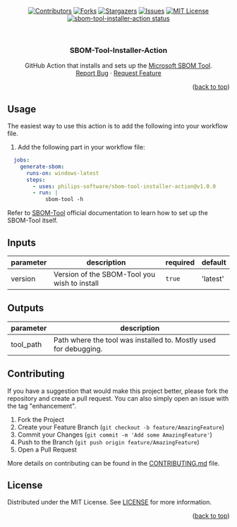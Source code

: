 <div id="top"></div>

<div align="center">

[![Contributors][contributors-shield]][contributors-url]
[![Forks][forks-shield]][forks-url]
[![Stargazers][stars-shield]][stars-url]
[![Issues][issues-shield]][issues-url]
[![MIT License][license-shield]][license-url]
<a href="https://github.com/philips-software/sbom-tool-installer-action/actions"><img alt="sbom-tool-installer-action status" src="https://github.com/philips-software/sbom-tool-installer-action/workflows/build-test/badge.svg"></a>

</div>

<br />
<div align="center">
  <h3 align="center">SBOM-Tool-Installer-Action</h3>

  <p align="center">
    GitHub Action that installs and sets up the <a href="https://github.com/microsoft/sbom-tool">Microsoft SBOM Tool</a>.
    <br>
    <a href="https://github.com/philips-software/sbom-tool-installer-action/issues">Report Bug</a>
    ·
    <a href="https://github.com/philips-software/sbom-tool-installer-action/issues">Request Feature</a>
  </p>
</div>

<p align="right">(<a href="#top">back to top</a>)</p>

## Usage

The easiest way to use this action is to add the following into your workflow file.

1. Add the following part in your workflow file:

```YAML
  jobs:
    generate-sbom:
      runs-on: windows-latest
      steps:
        - uses: philips-software/sbom-tool-installer-action@v1.0.0
        - run: |
            sbom-tool -h
```

Refer to <a href="https://github.com/microsoft/sbom-tool">SBOM-Tool</a> official documentation to learn how to set up the SBOM-Tool itself.

## Inputs

| parameter | description | required | default |
| - | - | - | - |
| version | Version of the SBOM-Tool you wish to install | `true` | 'latest' |

## Outputs

| parameter | description |
| - | - |
| tool_path | Path where the tool was installed to. Mostly used for debugging. |

## Contributing

If you have a suggestion that would make this project better, please fork the repository and create a pull request. You can also simply open an issue with the tag "enhancement".

1. Fork the Project
2. Create your Feature Branch (`git checkout -b feature/AmazingFeature`)
3. Commit your Changes (`git commit -m 'Add some AmazingFeature'`)
4. Push to the Branch (`git push origin feature/AmazingFeature`)
5. Open a Pull Request

More details on contributing can be found in the [CONTRIBUTING.md](/CONTRIBUTING.md) file.

## License

Distributed under the MIT License. See [LICENSE](/LICENSE) for more information.

<p align="right">(<a href="#top">back to top</a>)</p>

[contributors-shield]: https://img.shields.io/github/contributors/philips-software/sbom-tool-installer-action.svg?style=for-the-badge
[contributors-url]: https://github.com/philips-software/sbom-tool-installer-action/graphs/contributors
[forks-shield]: https://img.shields.io/github/forks/philips-software/sbom-tool-installer-action.svg?style=for-the-badge
[forks-url]: https://github.com/philips-software/sbom-tool-installer-action/network/members
[stars-shield]: https://img.shields.io/github/stars/philips-software/sbom-tool-installer-action.svg?style=for-the-badge
[stars-url]: https://github.com/philips-software/sbom-tool-installer-action/stargazers
[issues-shield]: https://img.shields.io/github/issues/philips-software/sbom-tool-installer-action.svg?style=for-the-badge
[issues-url]: https://github.com/philips-software/sbom-tool-installer-action/issues
[license-shield]: https://img.shields.io/github/license/philips-software/sbom-tool-installer-action.svg?style=for-the-badge
[license-url]: https://github.com/philips-software/sbom-tool-installer-action/blob/main/LICENSE
